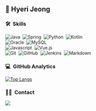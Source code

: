 ## 👋 Hyeri Jeong


### 🛠 &nbsp;Skills
![Java](https://img.shields.io/badge/-Java-05122A?style=flat&logo=java)&nbsp;
![Spring](https://img.shields.io/badge/-Spring-05122A?style=flat&logo=spring)&nbsp;
![Python](https://img.shields.io/badge/-Python-05122A?style=flat&logo=python)&nbsp;
![Kotlin](https://img.shields.io/badge/-Kotlin-05122A?style=flat&logo=kotlin)&nbsp;
<br />
![Oracle](https://img.shields.io/badge/-Oracle-05122A?style=flat&logo=oracle)&nbsp;
![MySQL](https://img.shields.io/badge/-MySQL-05122A?style=flat&logo=mysql&logoColor=4479A1)&nbsp;
<br />
![Javascript](https://img.shields.io/badge/-Javascript-05122A?style=flat&logo=javascript)&nbsp;
![Vue.js](https://img.shields.io/badge/-Vue.js-05122A?style=flat&logo=vue.js)&nbsp;
<br />
![Git](https://img.shields.io/badge/-Git-05122A?style=flat&logo=git)&nbsp;
![GitHub](https://img.shields.io/badge/-GitHub-05122A?style=flat&logo=github)&nbsp;
![Jenkins](https://img.shields.io/badge/-Jenkins-05122A?style=flat&logo=jenkins&logoColor=D24939)&nbsp;
![Markdown](https://img.shields.io/badge/-Markdown-05122A?style=flat&logo=markdown)&nbsp;


### 💻 &nbsp;GitHub Analytics

[![Top Langs](https://github-readme-stats.vercel.app/api/top-langs/?username=cos850&layout=compact&theme=algolia)]()


### 🤝🏻 &nbsp;Contact
<a href="mailto:jeonghyeri98@gmail.com"><img src="https://img.shields.io/badge/-jeonghyeri98@gmail.com-D14836?style=flat&logo=Gmail&logoColor=white"/></a>


<!--
**cos850/cos850** is a ✨ _special_ ✨ repository because its `README.md` (this file) appears on your GitHub profile.

Here are some ideas to get you started:

- 🔭 I’m currently working on ...
- 🌱 I’m currently learning ...
- 👯 I’m looking to collaborate on ...
- 🤔 I’m looking for help with ...
- 💬 Ask me about ...
- 📫 How to reach me: ...
- 😄 Pronouns: ...
- ⚡ Fun fact: ...
-->
